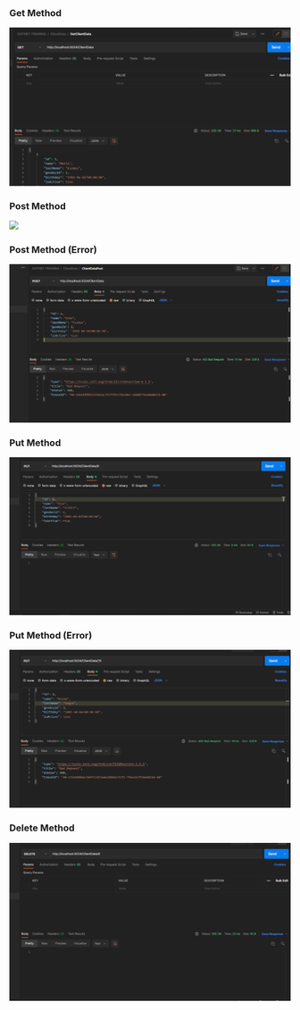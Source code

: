 <br>

### Get Method

![](get.png)

### Post Method

![](postsuccess.png)

### Post Method (Error)

![](posterror.png)

### Put Method

![](put.png)

### Put Method (Error)

![](puterror.png)

### Delete Method

![](delete.png)

